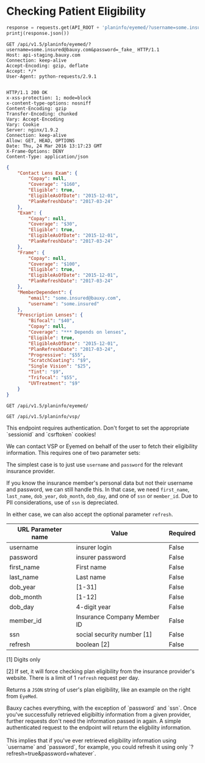 # Checking Patient Eligibility

```python
response = requests.get(API_ROOT + 'planinfo/eyemed/?username=some.insured@bauxy.com&password=_fake_', auth=user)
printj(response.json())
```

```http
GET /api/v1.5/planinfo/eyemed/?username=some.insured@bauxy.com&password=_fake_ HTTP/1.1
Host: api-staging.bauxy.com
Connection: keep-alive
Accept-Encoding: gzip, deflate
Accept: */*
User-Agent: python-requests/2.9.1


HTTP/1.1 200 OK
x-xss-protection: 1; mode=block
x-content-type-options: nosniff
Content-Encoding: gzip
Transfer-Encoding: chunked
Vary: Accept-Encoding
Vary: Cookie
Server: nginx/1.9.2
Connection: keep-alive
Allow: GET, HEAD, OPTIONS
Date: Thu, 24 Mar 2016 13:17:23 GMT
X-Frame-Options: DENY
Content-Type: application/json
```

```json
{
    "Contact Lens Exam": {
        "Copay": null,
        "Coverage": "$160",
        "Eligible": true,
        "EligibleAsOfDate": "2015-12-01",
        "PlanRefreshDate": "2017-03-24"
    },
    "Exam": {
        "Copay": null,
        "Coverage": "$30",
        "Eligible": true,
        "EligibleAsOfDate": "2015-12-01",
        "PlanRefreshDate": "2017-03-24"
    },
    "Frame": {
        "Copay": null,
        "Coverage": "$100",
        "Eligible": true,
        "EligibleAsOfDate": "2015-12-01",
        "PlanRefreshDate": "2017-03-24"
    },
    "MemberDependent": {
        "email": "some.insured@bauxy.com",
        "username": "some.insured"
    },
    "Prescription Lenses": {
        "Bifocal": "$40",
        "Copay": null,
        "Coverage": "*** Depends on lenses",
        "Eligible": true,
        "EligibleAsOfDate": "2015-12-01",
        "PlanRefreshDate": "2017-03-24",
        "Progressive": "$55",
        "ScratchCoating": "$9",
        "Single Vision": "$25",
        "Tint": "$9",
        "Trifocal": "$55",
        "UVTreatment": "$9"
    }
}
```

`GET /api/v1.5/planinfo/eyemed/`

`GET /api/v1.5/planinfo/vsp/`

<aside class="notice">
This endpoint requires authentication. Don't forget to set the appropriate `sessionid` and `csrftoken` cookies!
</aside>

We can contact VSP or Eyemed on behalf of the user to fetch their eligibility information. This requires one of two parameter sets:

The simplest case is to just use `username` and `password` for the relevant insurance provider.

If you know the insurance member's personal data but not their username and password, we can still handle this. In that case, we need `first_name`, `last_name`, `dob_year`, `dob_month`, `dob_day`, and one of `ssn` or `member_id`. Due to PII considerations, use of `ssn` is depreciated.

In either case, we can also accept the optional parameter `refresh`.

URL Parameter name | Value                       | Required
------------------ | --------------------------- | --------
username           | insurer login               | False
password           | insurer password            | False
first_name         | First name                  | False
last_name          | Last name                   | False
dob_year           | [1-31]                      | False
dob_month          | [1-12]                      | False
dob_day            | 4-digit year                | False
member_id          | Insurance Company Member ID | False
ssn                | social security number [1]  | False
refresh            | boolean [2]                 | False

[1] Digits only

[2] If set, it will force checking plan eligibility from the insurance provider's website.
There is a limit of 1 `refresh` request per day.

Returns a `JSON` string of user's plan eligibility, like an example on the right from `EyeMed`.

<aside class="notice">
Bauxy caches everything, with the exception of `password` and `ssn`. Once you've successfully
retrieved eligibiltiy information from a given provider, further requests don't need the
information passed in again. A simple authenticated request to the endpoint will return the
eligbility information.<br />
<br />
This implies that if you've ever retrieved eligibility information using `username` and `password`,
for example, you could refresh it using only `?refresh=true&password=whatever`.
</aside>
